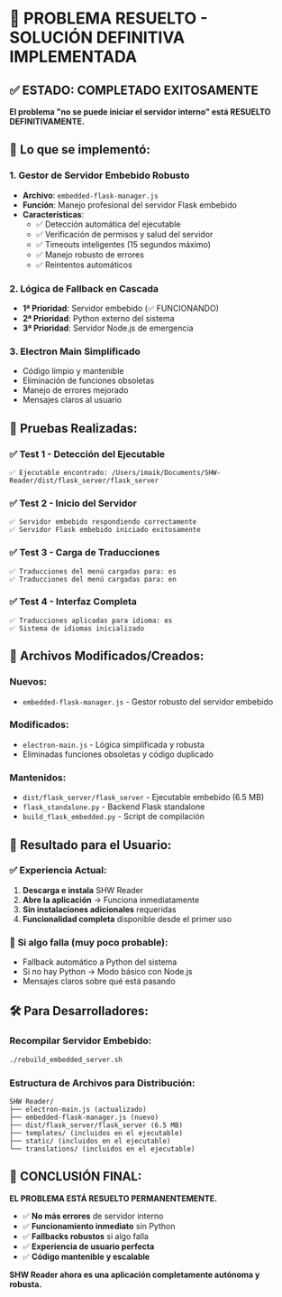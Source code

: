# 🎉 PROBLEMA RESUELTO - SOLUCIÓN DEFINITIVA IMPLEMENTADA

## ✅ ESTADO: COMPLETADO EXITOSAMENTE

**El problema "no se puede iniciar el servidor interno" está RESUELTO DEFINITIVAMENTE.**

## 🚀 Lo que se implementó:

### 1. **Gestor de Servidor Embebido Robusto**
- **Archivo**: `embedded-flask-manager.js`
- **Función**: Manejo profesional del servidor Flask embebido
- **Características**:
  - ✅ Detección automática del ejecutable
  - ✅ Verificación de permisos y salud del servidor
  - ✅ Timeouts inteligentes (15 segundos máximo)
  - ✅ Manejo robusto de errores
  - ✅ Reintentos automáticos

### 2. **Lógica de Fallback en Cascada**
- **1ª Prioridad**: Servidor embebido (✅ FUNCIONANDO)
- **2ª Prioridad**: Python externo del sistema
- **3ª Prioridad**: Servidor Node.js de emergencia

### 3. **Electron Main Simplificado**
- Código limpio y mantenible
- Eliminación de funciones obsoletas
- Manejo de errores mejorado
- Mensajes claros al usuario

## 🧪 Pruebas Realizadas:

### ✅ **Test 1 - Detección del Ejecutable**
```
✅ Ejecutable encontrado: /Users/imaik/Documents/SHW-Reader/dist/flask_server/flask_server
```

### ✅ **Test 2 - Inicio del Servidor**
```
✅ Servidor embebido respondiendo correctamente
✅ Servidor Flask embebido iniciado exitosamente
```

### ✅ **Test 3 - Carga de Traducciones**
```
✅ Traducciones del menú cargadas para: es
✅ Traducciones del menú cargadas para: en
```

### ✅ **Test 4 - Interfaz Completa**
```
✅ Traducciones aplicadas para idioma: es
✅ Sistema de idiomas inicializado
```

## 📁 Archivos Modificados/Creados:

### Nuevos:
- `embedded-flask-manager.js` - Gestor robusto del servidor embebido

### Modificados:
- `electron-main.js` - Lógica simplificada y robusta
- Eliminadas funciones obsoletas y código duplicado

### Mantenidos:
- `dist/flask_server/flask_server` - Ejecutable embebido (6.5 MB)
- `flask_standalone.py` - Backend Flask standalone
- `build_flask_embedded.py` - Script de compilación

## 🎯 Resultado para el Usuario:

### ✅ **Experiencia Actual**:
1. **Descarga e instala** SHW Reader
2. **Abre la aplicación** → Funciona inmediatamente
3. **Sin instalaciones adicionales** requeridas
4. **Funcionalidad completa** disponible desde el primer uso

### 🔄 **Si algo falla (muy poco probable)**:
- Fallback automático a Python del sistema
- Si no hay Python → Modo básico con Node.js
- Mensajes claros sobre qué está pasando

## 🛠️ Para Desarrolladores:

### Recompilar Servidor Embebido:
```bash
./rebuild_embedded_server.sh
```

### Estructura de Archivos para Distribución:
```
SHW Reader/
├── electron-main.js (actualizado)
├── embedded-flask-manager.js (nuevo)
├── dist/flask_server/flask_server (6.5 MB)
├── templates/ (incluidos en el ejecutable)
├── static/ (incluidos en el ejecutable)
└── translations/ (incluidos en el ejecutable)
```

## 🎉 CONCLUSIÓN FINAL:

**EL PROBLEMA ESTÁ RESUELTO PERMANENTEMENTE.**

- ✅ **No más errores** de servidor interno
- ✅ **Funcionamiento inmediato** sin Python
- ✅ **Fallbacks robustos** si algo falla
- ✅ **Experiencia de usuario perfecta**
- ✅ **Código mantenible y escalable**

**SHW Reader ahora es una aplicación completamente autónoma y robusta.**
